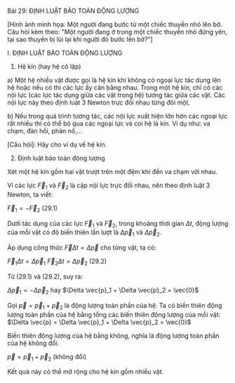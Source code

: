 Bài 29: ĐỊNH LUẬT BẢO TOÀN ĐỘNG LƯỢNG

[Hình ảnh minh họa: Một người đang bước từ một chiếc thuyền nhỏ lên bờ. Câu hỏi kèm theo: "Một người đang ở trong một chiếc thuyền nhỏ đứng yên, tại sao thuyền bị lùi lại khi người đó bước lên bờ?"]

I. ĐỊNH LUẬT BẢO TOÀN ĐỘNG LƯỢNG

1. Hệ kín (hay hệ cô lập)

a) Một hệ nhiều vật được gọi là hệ kín khi không có ngoại lực tác dụng lên hệ hoặc nếu có thì các lực ấy cân bằng nhau. Trong một hệ kín, chỉ có các nội lực (các lực tác dụng giữa các vật trong hệ) tương tác giữa các vật. Các nội lực này theo định luật 3 Newton trực đối nhau từng đôi một.

b) Nếu trong quá trình tương tác, các nội lực xuất hiện lớn hơn các ngoại lực rất nhiều thì có thể bỏ qua các ngoại lực và coi hệ là kín. Ví dụ như: va chạm, đàn hồi, phản nổ,...

[Câu hỏi]: Hãy cho ví dụ về hệ kín.

2. Định luật bảo toàn động lượng

Xét một hệ kín gồm hai vật trượt trên một đệm khí đến va chạm với nhau.

Vì các lực $\vec{F}_1$ và $\vec{F}_2$ là cặp nội lực trực đối nhau, nên theo định luật 3 Newton, ta viết:

$\vec{F}_1 = -\vec{F}_2$ (29.1)

Dưới tác dụng của các lực $\vec{F}_1$ và $\vec{F}_2$, trong khoảng thời gian $\Delta t$, động lượng của mỗi vật có độ biến thiên lần lượt là $\Delta \vec{p}_1$ và $\Delta \vec{p}_2$.

Áp dụng công thức $\vec{F}\Delta t = \Delta \vec{p}$ cho từng vật, ta có:

$\vec{F}_1\Delta t = \Delta \vec{p}_1$
$\vec{F}_2\Delta t = \Delta \vec{p}_2$ (29.2)

Từ (29.1) và (29.2), suy ra:

$\Delta \vec{p}_1 = -\Delta \vec{p}_2$ hay $\Delta \vec{p}_1 + \Delta \vec{p}_2 = \vec{0}$

Gọi $\vec{p} = \vec{p}_1 + \vec{p}_2$ là động lượng toàn phần của hệ. Ta có biến thiên động lượng toàn phần của hệ bằng tổng các biến thiên động lượng của mỗi vật: $\Delta \vec{p} = \Delta \vec{p}_1 + \Delta \vec{p}_2 = \vec{0}$

Biến thiên động lượng của hệ bằng không, nghĩa là động lượng toàn phần của hệ không đổi.

$\vec{p} = \vec{p}_1 + \vec{p}_2$ (không đổi)

Kết quả này có thể mở rộng cho hệ kín gồm nhiều vật.